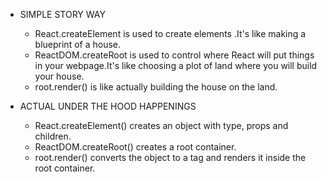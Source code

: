 - SIMPLE STORY WAY
    - React.createElement is used to create elements .It's like making a blueprint of a house.
    - ReactDOM.createRoot is used to control where React will put things in your webpage.It's like choosing a plot of land where you will build your house.
    - root.render() is like actually building the house on the land. 

- ACTUAL UNDER THE HOOD HAPPENINGS
    - React.createElement() creates an object with type, props and children.
    - ReactDOM.createRoot() creates a root container.
    - root.render() converts the object to a tag and renders it inside the root container.